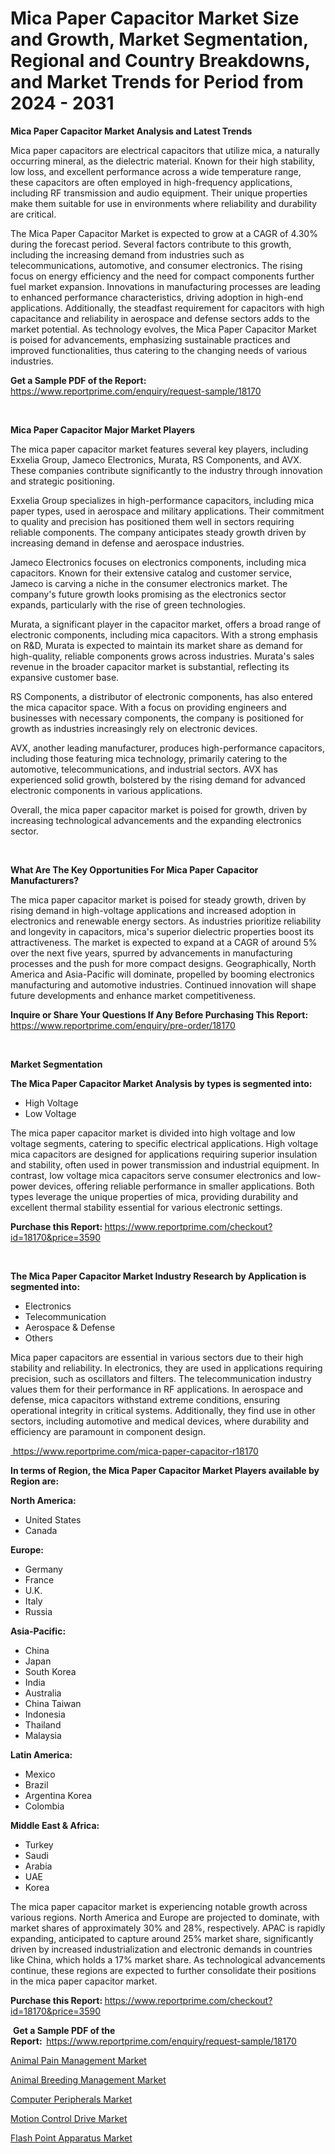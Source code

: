 <p><h1>Mica Paper Capacitor Market Size and Growth, Market Segmentation, Regional and Country Breakdowns, and Market Trends for Period from 2024 -  2031</h1></p><p><strong>Mica Paper Capacitor Market Analysis and Latest Trends</strong></p>
<p><p>Mica paper capacitors are electrical capacitors that utilize mica, a naturally occurring mineral, as the dielectric material. Known for their high stability, low loss, and excellent performance across a wide temperature range, these capacitors are often employed in high-frequency applications, including RF transmission and audio equipment. Their unique properties make them suitable for use in environments where reliability and durability are critical.</p><p>The Mica Paper Capacitor Market is expected to grow at a CAGR of 4.30% during the forecast period. Several factors contribute to this growth, including the increasing demand from industries such as telecommunications, automotive, and consumer electronics. The rising focus on energy efficiency and the need for compact components further fuel market expansion. Innovations in manufacturing processes are leading to enhanced performance characteristics, driving adoption in high-end applications. Additionally, the steadfast requirement for capacitors with high capacitance and reliability in aerospace and defense sectors adds to the market potential. As technology evolves, the Mica Paper Capacitor Market is poised for advancements, emphasizing sustainable practices and improved functionalities, thus catering to the changing needs of various industries.</p></p>
<p><strong>Get a Sample PDF of the Report:&nbsp;</strong> <a href="https://www.reportprime.com/enquiry/request-sample/18170?utm_campaign=84&utm_medium=2&utm_source=Github&utm_content=ia&utm_term=20112024&utm_id=mica-paper-capacitor">https://www.reportprime.com/enquiry/request-sample/18170</a></p>
<p>&nbsp;</p>
<p><strong>Mica Paper Capacitor Major Market Players</strong></p>
<p><p>The mica paper capacitor market features several key players, including Exxelia Group, Jameco Electronics, Murata, RS Components, and AVX. These companies contribute significantly to the industry through innovation and strategic positioning.</p><p>Exxelia Group specializes in high-performance capacitors, including mica paper types, used in aerospace and military applications. Their commitment to quality and precision has positioned them well in sectors requiring reliable components. The company anticipates steady growth driven by increasing demand in defense and aerospace industries.</p><p>Jameco Electronics focuses on electronics components, including mica capacitors. Known for their extensive catalog and customer service, Jameco is carving a niche in the consumer electronics market. The company's future growth looks promising as the electronics sector expands, particularly with the rise of green technologies.</p><p>Murata, a significant player in the capacitor market, offers a broad range of electronic components, including mica capacitors. With a strong emphasis on R&D, Murata is expected to maintain its market share as demand for high-quality, reliable components grows across industries. Murata's sales revenue in the broader capacitor market is substantial, reflecting its expansive customer base.</p><p>RS Components, a distributor of electronic components, has also entered the mica capacitor space. With a focus on providing engineers and businesses with necessary components, the company is positioned for growth as industries increasingly rely on electronic devices.</p><p>AVX, another leading manufacturer, produces high-performance capacitors, including those featuring mica technology, primarily catering to the automotive, telecommunications, and industrial sectors. AVX has experienced solid growth, bolstered by the rising demand for advanced electronic components in various applications.</p><p>Overall, the mica paper capacitor market is poised for growth, driven by increasing technological advancements and the expanding electronics sector.</p></p>
<p>&nbsp;</p>
<p><strong>What Are The Key Opportunities For Mica Paper Capacitor Manufacturers?</strong></p>
<p><p>The mica paper capacitor market is poised for steady growth, driven by rising demand in high-voltage applications and increased adoption in electronics and renewable energy sectors. As industries prioritize reliability and longevity in capacitors, mica's superior dielectric properties boost its attractiveness. The market is expected to expand at a CAGR of around 5% over the next five years, spurred by advancements in manufacturing processes and the push for more compact designs. Geographically, North America and Asia-Pacific will dominate, propelled by booming electronics manufacturing and automotive industries. Continued innovation will shape future developments and enhance market competitiveness.</p></p>
<p><strong>Inquire or Share Your Questions If Any Before Purchasing This Report:</strong> <a href="https://www.reportprime.com/enquiry/pre-order/18170?utm_campaign=84&utm_medium=2&utm_source=Github&utm_content=ia&utm_term=20112024&utm_id=mica-paper-capacitor">https://www.reportprime.com/enquiry/pre-order/18170</a></p>
<p>&nbsp;</p>
<p><strong>Market Segmentation</strong></p>
<p><strong>The Mica Paper Capacitor Market Analysis by types is segmented into:</strong></p>
<p><ul><li>High Voltage</li><li>Low Voltage</li></ul></p>
<p><p>The mica paper capacitor market is divided into high voltage and low voltage segments, catering to specific electrical applications. High voltage mica capacitors are designed for applications requiring superior insulation and stability, often used in power transmission and industrial equipment. In contrast, low voltage mica capacitors serve consumer electronics and low-power devices, offering reliable performance in smaller applications. Both types leverage the unique properties of mica, providing durability and excellent thermal stability essential for various electronic settings.</p></p>
<p><strong>Purchase this Report:&nbsp;</strong><a href="https://www.reportprime.com/checkout?id=18170&price=3590&utm_campaign=84&utm_medium=2&utm_source=Github&utm_content=ia&utm_term=20112024&utm_id=mica-paper-capacitor">https://www.reportprime.com/checkout?id=18170&price=3590</a></p>
<p>&nbsp;</p>
<p><strong>The Mica Paper Capacitor Market Industry Research by Application is segmented into:</strong></p>
<p><ul><li>Electronics</li><li>Telecommunication</li><li>Aerospace & Defense</li><li>Others</li></ul></p>
<p><p>Mica paper capacitors are essential in various sectors due to their high stability and reliability. In electronics, they are used in applications requiring precision, such as oscillators and filters. The telecommunication industry values them for their performance in RF applications. In aerospace and defense, mica capacitors withstand extreme conditions, ensuring operational integrity in critical systems. Additionally, they find use in other sectors, including automotive and medical devices, where durability and efficiency are paramount in component design.</p></p>
<p><a href="https://www.reportprime.com/mica-paper-capacitor-r18170?utm_campaign=84&utm_medium=2&utm_source=Github&utm_content=ia&utm_term=20112024&utm_id=mica-paper-capacitor">&nbsp;https://www.reportprime.com/mica-paper-capacitor-r18170</a></p>
<p><strong>In terms of Region, the Mica Paper Capacitor Market Players available by Region are:</strong></p>
<p>
    <p> <strong> North America: </strong>
        <ul>
            <li>United States</li>
            <li>Canada</li>
        </ul>
        </p> 
    <p> <strong> Europe: </strong>
        <ul>
            <li>Germany</li>
            <li>France</li>
            <li>U.K.</li>
            <li>Italy</li>
            <li>Russia</li>
        </ul>
        </p> 
    <p> <strong> Asia-Pacific: </strong>
        <ul>
            <li>China</li>
            <li>Japan</li>
            <li>South Korea</li>
            <li>India</li>
            <li>Australia</li>
            <li>China Taiwan</li>
            <li>Indonesia</li>
            <li>Thailand</li>
            <li>Malaysia</li>
        </ul>
        </p> 
    <p> <strong> Latin America: </strong>
        <ul>
            <li>Mexico</li>
            <li>Brazil</li>
            <li>Argentina Korea</li>
            <li>Colombia</li>
        </ul>
        </p> 
    <p> <strong> Middle East & Africa: </strong>
        <ul>
            <li>Turkey</li>
            <li>Saudi</li>
            <li>Arabia</li>
            <li>UAE</li>
            <li>Korea</li>
        </ul>
    </p>
    </p>
<p><p>The mica paper capacitor market is experiencing notable growth across various regions. North America and Europe are projected to dominate, with market shares of approximately 30% and 28%, respectively. APAC is rapidly expanding, anticipated to capture around 25% market share, significantly driven by increased industrialization and electronic demands in countries like China, which holds a 17% market share. As technological advancements continue, these regions are expected to further consolidate their positions in the mica paper capacitor market.</p></p>
<p><strong>Purchase this Report: </strong><a href="https://www.reportprime.com/checkout?id=18170&price=3590&utm_campaign=84&utm_medium=2&utm_source=Github&utm_content=ia&utm_term=20112024&utm_id=mica-paper-capacitor">https://www.reportprime.com/checkout?id=18170&price=3590</a></p>
<p>&nbsp;<strong>Get a Sample PDF of the Report:&nbsp;&nbsp;</strong><a href="https://www.reportprime.com/enquiry/request-sample/18170?utm_campaign=84&utm_medium=2&utm_source=Github&utm_content=ia&utm_term=20112024&utm_id=mica-paper-capacitor">https://www.reportprime.com/enquiry/request-sample/18170</a></p>
<p><strong></strong></p>
<p><p><a href="https://issuu.com/reportprime-2/docs/animal-pain-management-market-size-_e22e6d15e9195a?utm_campaign=84&utm_medium=2&utm_source=Github&utm_content=ia&utm_term=20112024&utm_id=mica-paper-capacitor">Animal Pain Management Market</a></p><p><a href="https://issuu.com/reportprime-2/docs/animal-breeding-management-market-s_6d0cc1c1936db3?utm_campaign=84&utm_medium=2&utm_source=Github&utm_content=ia&utm_term=20112024&utm_id=mica-paper-capacitor">Animal Breeding Management Market</a></p><p><a href="https://github.com/SanjidaKhan901/Market-Research-Report-List-1/blob/main/computer-peripherals-market.md?utm_campaign=84&utm_medium=2&utm_source=Github&utm_content=ia&utm_term=20112024&utm_id=mica-paper-capacitor">Computer Peripherals Market</a></p><p><a href="https://github.com/AngelaWalsh696/Market-Research-Report-List-1/blob/main/motion-control-drive-market.md?utm_campaign=84&utm_medium=2&utm_source=Github&utm_content=ia&utm_term=20112024&utm_id=mica-paper-capacitor">Motion Control Drive Market</a></p><p><a href="https://www.linkedin.com/pulse/flash-point-apparatus-market-analysis-report-driving-forces-f64yc?utm_campaign=84&utm_medium=2&utm_source=Github&utm_content=ia&utm_term=20112024&utm_id=mica-paper-capacitor">Flash Point Apparatus Market</a></p></p>